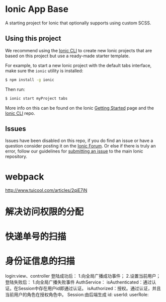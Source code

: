 Ionic App Base
=====================

A starting project for Ionic that optionally supports using custom SCSS.

## Using this project

We recommend using the [Ionic CLI](https://github.com/driftyco/ionic-cli) to create new Ionic projects that are based on this project but use a ready-made starter template.

For example, to start a new Ionic project with the default tabs interface, make sure the `ionic` utility is installed:

```bash
$ npm install -g ionic
```

Then run: 

```bash
$ ionic start myProject tabs
```

More info on this can be found on the Ionic [Getting Started](http://ionicframework.com/getting-started) page and the [Ionic CLI](https://github.com/driftyco/ionic-cli) repo.

## Issues
Issues have been disabled on this repo, if you do find an issue or have a question consider posting it on the [Ionic Forum](http://forum.ionicframework.com/).  Or else if there is truly an error, follow our guidelines for [submitting an issue](http://ionicframework.com/submit-issue/) to the main Ionic repository.

# webpack
http://www.tuicool.com/articles/2qiE7jN
# 解决访问权限的分配
# 快递单号的扫描
# 身份证信息的扫描


login:view、controller
   登陆成功后：
   1.向全局广播成功事件；
   2.设置当前用户；
   登陆失败后：
   1.向全局广播失败事件
AuthService：
  isAuthenticated：通过认证。在Session中存在用户id即通过认证。
  isAuthorized：授权。通过认证，并且当前用户的角色在授权角色中。
Session:由后端生成
  id:
  userId:
  userRole:














